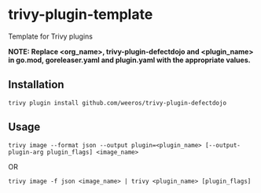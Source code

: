 # trivy-plugin-template
Template for Trivy plugins

**NOTE: Replace <org_name>, trivy-plugin-defectdojo and <plugin_name> in go.mod, goreleaser.yaml and plugin.yaml with the appropriate values.**

## Installation
```shell
trivy plugin install github.com/weeros/trivy-plugin-defectdojo
```

## Usage

```shell
trivy image --format json --output plugin=<plugin_name> [--output-plugin-arg plugin_flags] <image_name>
```

OR

```shell
trivy image -f json <image_name> | trivy <plugin_name> [plugin_flags]
```